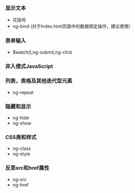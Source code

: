 ### 显示文本  
* 花括号  
* ng-bind (对于Index.html页面中的数据绑定操作，建议使用）

### 表单输入    
* $watch(),ng-submit,ng-click   

### 非入侵式JavaScript  

### 列表，表格及其他迭代型元素   
* ng-repeat   

### 隐藏和显示  
* ng-hide  
* ng-show   

### CSS类和样式  
* ng-class  
* ng-style   

### 反思src和href属性  
* ng-src  
* ng-href   




